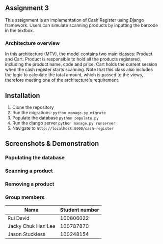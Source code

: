 ## Assignment 3

This assignment is an implementation of Cash Register using Django framework.
Users can simulate scanning products by inputting the barcode in the textbox.

### Architecture overview

In this architecture (MTV), the model contains two main classes: Product and
Cart. Product is responsible to hold all the products registered, including the
product name, code and price. Cart holds the current session when the cash
register starts scanning. Note that this class also includes the logic to
calculate the total amount, which is passed to the views, therefore meeting one
of the architecture's requirement.

## Installation

1. Clone the repository
2. Run the migrations:
`python manage.py migrate`
3. Populate the database
`python populate.py`
4. Run the django server
`python manage.py runserver`
5. Navigate to `http://localhost:8000/cash-register`

## Screenshots & Demonstration

### Populating the database


### Scanning a product


### Removing a product


### Group members

| Name  | Student number |
| ------------- | ------------- |
| Rui David  | 100806022  |
| Jacky Chuk Han Lee  | 100787870  |
| Jason Stuckless | 100248154 |

